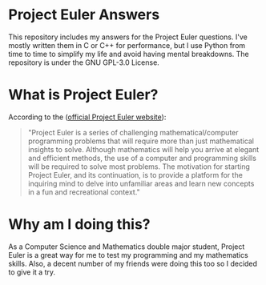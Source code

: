 # Project Euler Answers

This repository includes my answers for the Project Euler questions. I've mostly written them in C or C++ for performance, but I use Python from time to time to simplify my life and avoid having mental breakdowns. The repository is under the GNU GPL-3.0 License.

# What is Project Euler?

According to the ([official Project Euler website](projecteuler.net)):

> "Project Euler is a series of challenging mathematical/computer programming problems that will require more than just mathematical insights to solve. Although mathematics will help you arrive at elegant and efficient methods, the use of a computer and programming skills will be required to solve most problems. The motivation for starting Project Euler, and its continuation, is to provide a platform for the inquiring mind to delve into unfamiliar areas and learn new concepts in a fun and recreational context."

# Why am I doing this?

As a Computer Science and Mathematics double major student, Project Euler is a great way for me to test my programming and my mathematics skills. Also, a decent number of my friends were doing this too so I decided to give it a try.